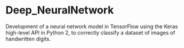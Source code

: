 # Deep_NeuralNetwork

Development of a neural network model in TensorFlow using the Keras high-level API in Python 2, to correctly classify a dataset of images of handwritten digits.
